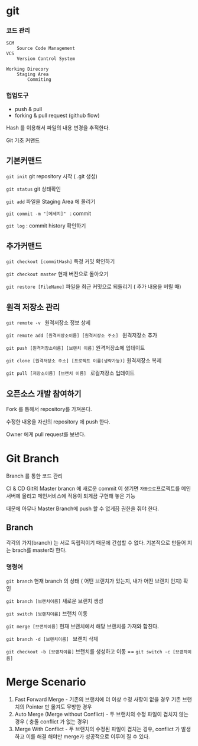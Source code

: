 # git

### 코드 관리
    SCM
        Source Code Management
    VCS
        Version Control System    
    
    Working Direcory
        Staging Area   
            Commiting

### 헙업도구
-   push & pull
-   forking & pull request (github flow)

Hash 를 이용해서 파일의 내용 변경을 추적한다.

Git 기초 커맨드
## 기본커맨드
`git init` git repository 시작 ( .git 생성)

`git status` git 상태확인

`git add` 파일을 Staging Area 에 올리기

`git commit -m "[메세지]" ` : commit

`git log` : commit history 확인하기

## 추가커맨드

`git checkout [commitHash]` 특정 커밋 확인하기

`git checkout master` 현재 버전으로 돌아오기

`git restore [FileName]` 파일을 최근 커밋으로 되돌리기 ( 추가 내용을 버릴 때)    


## 원격 저장소 관리

`git remote -v ` 원격저장소 정보 상세

`git remote add [원격저장소이름] [원격저장소 주소] ` 원격저장소 추가

`git push [원격저장소이름] [브랜치 이름]` 원격저장소에 업데이트

`git clone [원격저장소 주소] [프로젝트 이름(생략가능)]` 원격저장소 복제

`git pull [저장소이름] [브랜치 이름] `  로컬저장소 업데이트

## 오픈소스 개발 참여하기
Fork 를 통해서 repository를 가져온다.

수정한 내용을 자신의 repository 에 push 한다.

Owner 에게 pull request를 보낸다.

# Git Branch

Branch 를 통한 코드 관리

CI & CD
Git의 Master brancn 에 새로운 commit 이 생기면 `자동으로`프로젝트를 메인서버에 올리고 메인서비스에 적용이 되게끔 구현해 놓은 기능

때문에 아무나 Master Branch에 push 할 수 없게끔 권한을 줘야 한다.

## Branch

각각의 가지(branch) 는 서로 독립적이기 때문에 간섭할 수 없다.
기본적으로 만들어 지는 brach를 master라 한다.

### 명령어

`git branch` 현재 branch 의 상태 ( 어떤 브랜치가 있는지, 내가 어떤 브랜치 인지) 확인

`git branch [브랜치이름]` 새로운 브랜치 생성

`git switch [브랜치이름]` 브랜치 이동

`git merge [브랜치이름]` 현재 브랜치에서 해당 브랜치를 가져와 합친다.

`git branch -d [브랜치이름] ` 브랜치 삭제

`git checkout -b [브랜치이름]` 브랜치를 생성하고 이동 == `git switch -c [브랜치이름]`

# Merge Scenario

1. Fast Forward Merge - 기존의 브랜치에 더 이상 수정 사항이 없을 경우 기존 브랜치의 Pointer 만 옮겨도 무방한 경우
2. Auto Merge (Merge without Conflict) - 두 브랜치의 수정 파일이 겹치지 않는 경우 ( 충돌 conflict 가 없는 경우)
3. Merge With Conflict - 두 브랜치의 수정된 파일이 겹치는 경우, conflict 가 발생하고 이를 해결 해야만 merge가 성공적으로 이루어 질 수 있다.